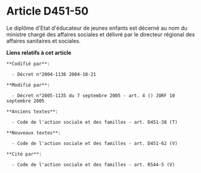 # Article D451-50

Le diplôme d'Etat d'éducateur de jeunes enfants est décerné au nom du ministre chargé des affaires sociales et délivré par le
directeur régional des affaires sanitaires et sociales.

**Liens relatifs à cet article**

	**Codifié par**:

	  - Décret n°2004-1136 2004-10-21

	**Modifié par**:

	  - Décret n°2005-1135 du 7 septembre 2005 - art. 4 () JORF 10 septembre 2005

	**Anciens textes**:

	  - Code de l'action sociale et des familles - art. D451-38 (T)

	**Nouveaux textes**:

	  - Code de l'action sociale et des familles - art. D451-62 (V)

	**Cité par**:

	  - Code de l'action sociale et des familles - art. R544-5 (V)
